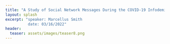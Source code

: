 ```yaml
---
title: "A Study of Social Network Messages During the COVID-19 Infodemic, Fake News Detection, and Genetic-Based Adversarial Training"
layout: splash
excerpt: "speaker: Marcellus Smith
          date: 03/16/2022"
header:
  teaser: assets/images/teaser8.png
---
```

